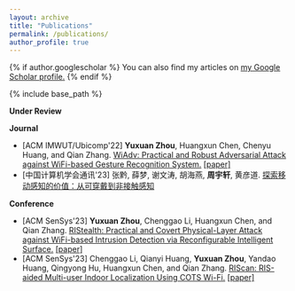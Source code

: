 ```yaml
---
layout: archive
title: "Publications"
permalink: /publications/
author_profile: true
---
```


{% if author.googlescholar %}
  You can also find my articles on <u><a href="{{author.googlescholar}}">my Google Scholar profile</a>.</u>
{% endif %}

{% include base_path %}


**Under Review**


**Journal**
- \[ACM IMWUT/Ubicomp'22\] **Yuxuan Zhou**, Huangxun Chen, Chenyu Huang, and Qian Zhang. [WiAdv: Practical and Robust Adversarial Attack against WiFi-based Gesture Recognition System.](https://dl.acm.org/doi/abs/10.1145/3534618) [[paper]](https://kevinous.github.io/files/WiAdv_IMWUT22.pdf)
- \[中国计算机学会通讯'23\] 张黔, 薛梦, 谢文涛, 胡海燕, **周宇轩**, 黄彦道. [探索移动感知的价值：从可穿戴到非接触感知](https://dl.ccf.org.cn/article/articleDetail.html?type=xhtx_thesis&_ack=1&id=6387404926961664)


**Conference**
- \[ACM SenSys'23\] **Yuxuan Zhou**, Chenggao Li, Huangxun Chen, and Qian Zhang. [RIStealth: Practical and Covert Physical-Layer Attack against WiFi-based Intrusion Detection via Reconfigurable Intelligent Surface.](https://dl.acm.org/doi/pdf/10.1145/3534618) [[paper]](https://kevinous.github.io/files/RIStealth_Sensys23.pdf)
- \[ACM SenSys'23\] Chenggao Li, Qianyi Huang, **Yuxuan Zhou**, Yandao Huang, Qingyong Hu, Huangxun Chen, and Qian Zhang. [RIScan: RIS-aided Multi-user Indoor Localization Using COTS Wi-Fi.](https://sensys.acm.org/2023/program/) [[paper]](https://kevinous.github.io/files/RIScan_Sensys23.pdf)
